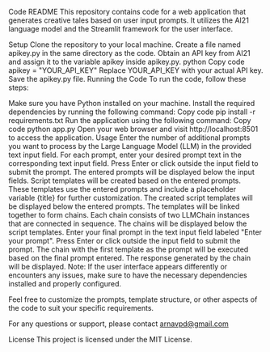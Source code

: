 Code README
This repository contains code for a web application that generates creative tales based on user input prompts. It utilizes the AI21 language model and the Streamlit framework for the user interface.

Setup
Clone the repository to your local machine.
Create a file named apikey.py in the same directory as the code.
Obtain an API key from AI21 and assign it to the variable apikey inside apikey.py.
python
Copy code
apikey = "YOUR_API_KEY"
Replace YOUR_API_KEY with your actual API key.
Save the apikey.py file.
Running the Code
To run the code, follow these steps:

Make sure you have Python installed on your machine.
Install the required dependencies by running the following command:
Copy code
pip install -r requirements.txt
Run the application using the following command:
Copy code
python app.py
Open your web browser and visit http://localhost:8501 to access the application.
Usage
Enter the number of additional prompts you want to process by the Large Language Model (LLM) in the provided text input field.
For each prompt, enter your desired prompt text in the corresponding text input field. Press Enter or click outside the input field to submit the prompt.
The entered prompts will be displayed below the input fields.
Script templates will be created based on the entered prompts. These templates use the entered prompts and include a placeholder variable {title} for further customization.
The created script templates will be displayed below the entered prompts.
The templates will be linked together to form chains. Each chain consists of two LLMChain instances that are connected in sequence.
The chains will be displayed below the script templates.
Enter your final prompt in the text input field labeled "Enter your prompt". Press Enter or click outside the input field to submit the prompt.
The chain with the first template as the prompt will be executed based on the final prompt entered.
The response generated by the chain will be displayed.
Note: If the user interface appears differently or encounters any issues, make sure to have the necessary dependencies installed and properly configured.

Feel free to customize the prompts, template structure, or other aspects of the code to suit your specific requirements.

For any questions or support, please contact arnavpd@gmail.com

License
This project is licensed under the MIT License.
